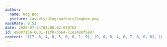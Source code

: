 ```yaml
---
author:
  name: Hog Boo
  picture: /assets/blog/authors/hogboo.png
maskRate: 0.53
date: 2025-07-24T02:00:02.019762
id: e900715a-6831-11f0-b564-71e1480f5e87
content: '[[7, 6, 4, 8, 5, 0, 0, 1, 9], [9, 0, 0, 4, 0, 7, 8, 0, 0], [0, 0, 8, 0, 2, 0, 0, 0, 0], [5, 0, 2, 0, 8, 0, 6, 4, 3], [0, 0, 0, 3, 0, 2, 1, 9, 5], [0, 0, 1, 0, 0, 6, 0, 2, 0], [0, 8, 0, 0, 3, 0, 0, 6, 0], [0, 0, 0, 9, 0, 0, 0, 0, 7], [6, 5, 0, 1, 7, 4, 0, 8, 2]]'
---
```

